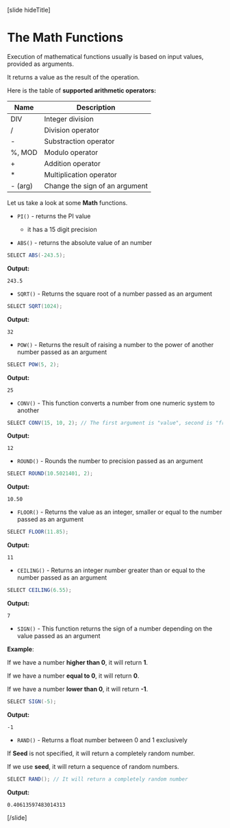 [slide hideTitle]

# The Math Functions

Execution of mathematical functions usually is based on input values, provided as arguments.

It returns a value as the result of the operation.

Here is the table of **supported arithmetic operators:**

| Name | Description |
| --- | --- |
| DIV | Integer division |
| / | Division operator |
| - | Substraction operator |
| %, MOD | Modulo operator |
| + | Addition operator |
| * | Multiplication operator | 
| - (arg) | Change the sign of an argument |

Let us take a look at some **Math** functions.

- `PI()` - returns the PI value
    * it has a 15 digit precision

- `ABS()` - returns the absolute value of an number

``` java
SELECT ABS(-243.5);
```

**Output:**
```
243.5
```

- `SQRT()` - Returns the square root of a number passed as an argument

``` java
SELECT SQRT(1024);
```

**Output:**

```
32
```

- `POW()` - Returns the result of raising a number to the power of another number passed as an argument

``` java
SELECT POW(5, 2);
```

**Output:**

```
25
```

- `CONV()` - This function converts a number from one numeric system to another


``` java
SELECT CONV(15, 10, 2); // The first argument is "value", second is "from_base", third "to_base"
```

**Output:**

```
12
```

- `ROUND()` - Rounds the number to precision passed as an argument

``` java
SELECT ROUND(10.5021401, 2); 
```

**Output:**

```
10.50
```

- `FLOOR()` - Returns the value as an integer, smaller or equal to the number passed as an argument

``` java
SELECT FLOOR(11.85);
```

**Output:**

```
11
```

- `CEILING()` - Returns an integer number greater than or equal to the number passed as an argument

``` java
SELECT CEILING(6.55);
```

**Output:**

```
7
```

- `SIGN()` - This function returns the sign of a number depending on the value passed as an argument

**Example**:

If we have a number **higher than 0**, it will return **1**.

If we have a number **equal to 0**, it will return **0**.

If we have a number **lower than 0**, it will return **-1**.

``` java
SELECT SIGN(-5);
```

**Output:**
```
-1
```

- `RAND()` - Returns a float number between 0 and 1 exclusively

If **Seed** is not specified, it will return a completely random number. 

If we use **seed**, it will return a sequence of random numbers.

``` java
SELECT RAND(); // It will return a completely random number
```

**Output:**

```
0.40613597483014313
```

[/slide]

